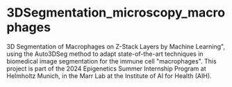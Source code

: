 # 3DSegmentation_microscopy_macrophages

3D Segmentation of Macrophages on Z-Stack Layers by Machine Learning", using the Auto3DSeg method to adapt state-of-the-art techniques in biomedical image segmentation for the immune cell "macrophages". This project is part of the 2024 Epigenetics Summer Internship Program at Helmholtz Munich, in the Marr Lab at the Institute of AI for Health (AIH).

